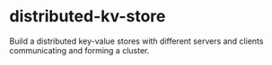 # distributed-kv-store
Build a distributed key-value stores with different servers and clients communicating and forming a cluster. 
